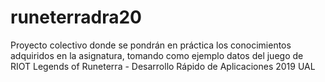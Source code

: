 # runeterradra20
Proyecto colectivo donde se pondrán en práctica los conocimientos adquiridos en la asignatura, tomando como ejemplo datos del juego de RIOT Legends of Runeterra - Desarrollo Rápido de Aplicaciones 2019 UAL
